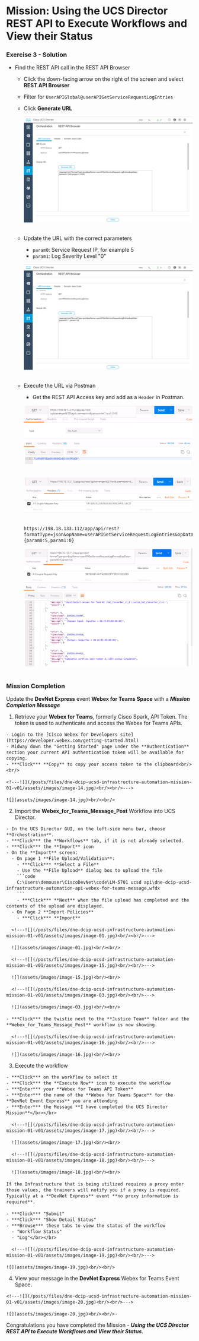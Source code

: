 # Mission: Using the UCS Director REST API to Execute Workflows and View their Status

### Exercise 3 - Solution

- Find the REST API call in the REST API Browser
  - Click the down-facing arrow on the right of the screen and select **REST API Browser**
  - Filter for  `UserAPIGlobal@userAPIGetServiceRequestLogEntries`
  - Click **Generate URL**

    <!---![](/posts/files/dne-dcip-ucsd-infrastructure-automation-mission-01-v01/assets/images/image-11.jpg)<br/><br/>--->

    ![](assets/images/image-11.jpg)<br/><br/>

  - Update the URL with the correct parameters
    - `param0`: Service Request IP, for example 5
    - `param1`: Log Severity Level "0"

    <!---![](/posts/files/dne-dcip-ucsd-infrastructure-automation-mission-01-v01/assets/images/image-12.jpg)<br/><br/>--->

    ![](assets/images/image-12.jpg)<br/><br/>

  - Execute the URL via Postman
    - Get the REST API Access key and add as a `Header` in Postman.

    <!---![](/posts/files/dne-dcip-ucsd-infrastructure-automation-mission-01-v01/assets/images/image-08.jpg)<br/><br/>--->

    ![](assets/images/image-08.jpg)<br/><br/>

    <!---![](/posts/files/dne-dcip-ucsd-infrastructure-automation-mission-01-v01/assets/images/image-09.jpg)<br/><br/>--->

    ![](assets/images/image-09.jpg)<br/><br/>

    ```code
    https://198.18.133.112/app/api/rest?formatType=json&opName=userAPIGetServiceRequestLogEntries&opData={param0:5,param1:0}
    ```

    <!---![](/posts/files/dne-dcip-ucsd-infrastructure-automation-mission-01-v01/assets/images/image-13.jpg)<br/><br/>--->

    ![](assets/images/image-13.jpg)<br/><br/>

### Mission Completion

Update the **DevNet Express** event **Webex for Teams Space** with a ***Mission Completion Message***

  1. Retrieve your **Webex for Teams**, formerly Cisco Spark, API Token. The token is used to authenticate and access the Webex for Teams APIs.

    - Login to the [Cisco Webex for Developers site](https://developer.webex.com/getting-started.html)
    - Midway down the "Getting Started" page under the **Authentication** section your current API authentication token will be available for copying.
    - ***Click*** **Copy** to copy your access token to the clipboard<br/><br/>

    <!---![](/posts/files/dne-dcip-ucsd-infrastructure-automation-mission-01-v01/assets/images/image-14.jpg)<br/><br/>--->

    ![](assets/images/image-14.jpg)<br/><br/>

  2. Import the **Webex_for_Teams_Message_Post** Workflow into UCS Director.

    - In the UCS Director GUI, on the left-side menu bar, choose **Orchestration**.
    - ***Click*** the **Workflows** tab, if it is not already selected.
    - ***Click*** the **Import** icon
    - On the **Import** screen:
      - On page 1 **File Upload/Validation**:
        - ***Click*** **Select a File**
        - Use the **File Upload** dialog box to upload the file
        ```code
        C:\Users\demouser\CiscoDevNet\code\LM-5701 ucsd api\dne-dcip-ucsd-infrastructure-automation-api-webex-for-teams-message.wfdx
        ```
        - ***Click*** **Next** when the file upload has completed and the contents of the upload are displayed.
      - On Page 2 **Import Policies**
        - ***Click*** **Import**

      <!---![](/posts/files/dne-dcip-ucsd-infrastructure-automation-mission-01-v01/assets/images/image-01.jpg)<br/><br/>--->

      ![](assets/images/image-01.jpg)<br/><br/>

      <!---![](/posts/files/dne-dcip-ucsd-infrastructure-automation-mission-01-v01/assets/images/image-15.jpg)<br/><br/>--->

      ![](assets/images/image-15.jpg)<br/><br/>

      <!---![](/posts/files/dne-dcip-ucsd-infrastructure-automation-mission-01-v01/assets/images/image-03.jpg)<br/><br/>--->

      ![](assets/images/image-03.jpg)<br/><br/>

    - ***Click*** the twistie next to the **Justice Team** folder and the **Webex_for_Teams_Message_Post** workflow is now showing.

      <!---![](/posts/files/dne-dcip-ucsd-infrastructure-automation-mission-01-v01/assets/images/image-16.jpg)<br/><br/>--->

      ![](assets/images/image-16.jpg)<br/><br/>

  3. Execute the workflow

    - ***Click*** on the workflow to select it
    - ***Click*** the **Execute Now** icon to execute the workflow
    - ***Enter*** your **Webex for Teams API Token**
    - ***Enter*** the name of the **Webex for Teams Space** for the **DevNet Event Express** you are attending
    - ***Enter*** the Message **I have completed the UCS Director Mission**</br></br>

      <!---![](/posts/files/dne-dcip-ucsd-infrastructure-automation-mission-01-v01/assets/images/image-17.jpg)<br/><br/>--->

      ![](assets/images/image-17.jpg)<br/><br/>

      <!---![](/posts/files/dne-dcip-ucsd-infrastructure-automation-mission-01-v01/assets/images/image-18.jpg)<br/><br/>--->

      ![](assets/images/image-18.jpg)<br/><br/>

    If the Infrastructure that is being utilized requires a proxy enter those values, the trainers will notify you if a proxy is required.  Typically at a **DevNet Express** event **no proxy information is required**.

    - ***Click*** "Submit"
    - ***Click*** "Show Detail Status"
    - ***Browse*** these tabs to view the status of the workflow
      - "Workflow Status"
      - "Log"</br></br>

      <!---![](/posts/files/dne-dcip-ucsd-infrastructure-automation-mission-01-v01/assets/images/image-19.jpg)<br/><br/>--->

    ![](assets/images/image-19.jpg)<br/><br/>

  4. View your message in the **DevNet Express** Webex for Teams Event Space.

    <!---![](/posts/files/dne-dcip-ucsd-infrastructure-automation-mission-01-v01/assets/images/image-20.jpg)<br/><br/>--->

    ![](assets/images/image-20.jpg)<br/><br/>-

Congratulations you have completed the Mission - ***Using the UCS Director REST API to Execute Workflows and View their Status***.
